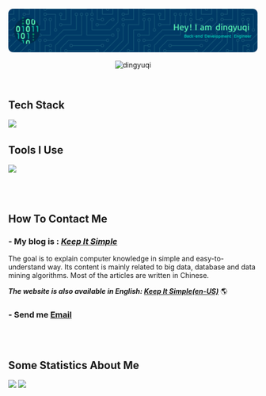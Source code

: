 
![Header](./github-header-image.png)

<p align="center"> <img src="https://komarev.com/ghpvc/?username=dingyuqi" alt="dingyuqi" /> </p>
</br>

## Tech Stack
<picture><img src="https://go-skill-icons.vercel.app/api/icons?i=go,py,redis,mysql,oracle,postgres,kafka,etcd,grpc,flask&perline=5&theme=dark"></picture>

## Tools I Use
<picture><img src="https://go-skill-icons.vercel.app/api/icons?i=goland,pycharm,vscode,dbeaver,git,github,kubernetes,docker,vercel,jenkins,grafana&perline=5&theme=dark"></picture>

</br></br>

## How To Contact Me
### - My blog is : ***[Keep It Simple](https://dingyuqi.com)***
The goal is to explain computer knowledge in simple and easy-to-understand way. Its content is mainly related to big data, database and data mining algorithms. Most of the articles are written in Chinese.

<b><i>The website is also available in English: </i></b> 
***[Keep It Simple(en-US)](https://dingyuqi.com/en/)*** :earth_americas:

### - Send me [Email](mailto:dingyq2023@gmail.com)

</br></br>

## Some Statistics About Me
<picture>
  <source
    srcset="https://github-readme-stats.vercel.app/api?username=dingyuqi&show_icons=true&hide_border=true&line_height=24&theme=dark"
    media="(prefers-color-scheme: dark)"
  />
  <img src="https://github-readme-stats.vercel.app/api?username=dingyuqi&show_icons=true&hide_border=true&line_height=24" />
</picture>
<picture>
  <source
    srcset="https://github-readme-stats.vercel.app/api/top-langs/?username=dingyuqi&layout=compact&hide_border=true&langs_count=8&theme=dark"
    media="(prefers-color-scheme: dark)"
  />
  <img src="https://github-readme-stats.vercel.app/api/top-langs/?username=dingyuqi&layout=compact&hide_border=true&langs_count=8" />
</picture>
